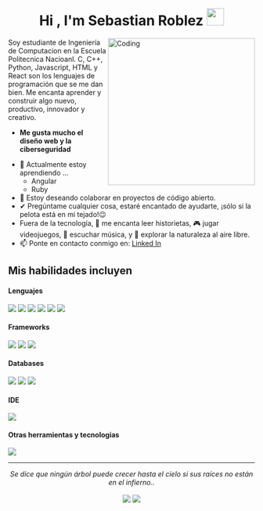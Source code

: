 <h1 align="center">Hi , I'm Sebastian Roblez <img src="https://media.giphy.com/media/hvRJCLFzcasrR4ia7z/giphy.gif" width="35"></h1>

<img align="right" alt="Coding" width="300" src="https://i.pinimg.com/originals/81/17/8b/81178b47a8598f0c81c4799f2cdd4057.gif">

Soy estudiante de Ingeniería de Computacion en la Escuela Politecnica Nacioanl. C, C++, Python, Javascript, HTML y React son los lenguajes de programación que se me dan bien. Me encanta aprender y construir algo nuevo, productivo, innovador y creativo.
* **Me gusta mucho el diseño web y la ciberseguridad**
- 🌱 Actualmente estoy aprendiendo ...
  - Angular
  - Ruby
- 👯 Estoy deseando colaborar en proyectos de código abierto.
- ✔ Pregúntame cualquier cosa, estaré encantado de ayudarte, ¡sólo si la pelota está en mi tejado!😉<br>
- Fuera de la tecnología, 📖 me encanta leer historietas, 🎮 jugar videojuegos, 🎵 escuchar música, y 🌴 explorar la naturaleza al aire libre.
- 📫 Ponte en contacto conmigo en: <a href="www.linkedin.com/in/sebastian-roblez-9492a1128">Linked In</a>

## Mis habilidades incluyen

<h4> Lenguajes </h4>
<span> 
  <img src="https://img.shields.io/badge/HTML5-E34F26?style=for-the-badge&logo=html5&logoColor=white">
  <img src="https://img.shields.io/badge/CSS3-1572B6?style=for-the-badge&logo=css3&logoColor=white">
  <img src="https://img.shields.io/badge/JavaScript-F7DF1E?style=for-the-badge&logo=javascript&logoColor=black">
  <img src="https://img.shields.io/badge/Java-ED8B00?style=for-the-badge&logo=java&logoColor=white">
  <img src="https://img.shields.io/badge/C-00599C?style=for-the-badge&logo=c&logoColor=white">
  <img src="https://img.shields.io/badge/python-3670A0?style=for-the-badge&logo=python&logoColor=ffdd54">
</span>

<h4> Frameworks </h4>
<span>
  <img src="https://img.shields.io/badge/Bootstrap-563D7C?style=for-the-badge&logo=bootstrap&logoColor=white">
  <img src="https://img.shields.io/badge/node.js-6DA55F?style=for-the-badge&logo=node.js&logoColor=white">
  <img src="https://img.shields.io/badge/react-%2320232a.svg?style=for-the-badge&logo=react&logoColor=%2361DAFB">
</span>

<h4> Databases </h4>
<span>
  <img src="https://img.shields.io/badge/MySQL-00000F?style=for-the-badge&logo=mysql&logoColor=white">
  <img src="https://img.shields.io/badge/MongoDB-%234ea94b.svg?style=for-the-badge&logo=mongodb&logoColor=white">
  <img src="https://img.shields.io/badge/postgres-%23316192.svg?style=for-the-badge&logo=postgresql&logoColor=white">
</span>

<h4> IDE </h4>
<span>
<img src="https://img.shields.io/badge/Visual_Studio_Code-0078D4?style=for-the-badge&logo=visual%20studio%20code&logoColor=white">

<h4> Otras herramientas y tecnologias </h4>
<span>
  <img src="https://img.shields.io/badge/Git-F05032?style=for-the-badge&logo=git&logoColor=white">
</span>


<hr>
<p align="center">
   <i>Se dice que ningún árbol puede crecer hasta el cielo si sus raíces no están en el infierno..</i>
   <br>
<br>	
<a target="_blank" href="www.linkedin.com/in/sebastian-roblez-9492a1128"><img src="https://img.shields.io/badge/-LinkedIn-0077B5?style=for-the-badge&logo=Linkedin&logoColor=white"></img></a>
<a target="_blank" href="mailto:roblez769@gmail.com"><img src="https://img.shields.io/badge/-Gmail-D14836?style=for-the-badge&logo=Gmail&logoColor=white"></img></a>
<br>
</p>
